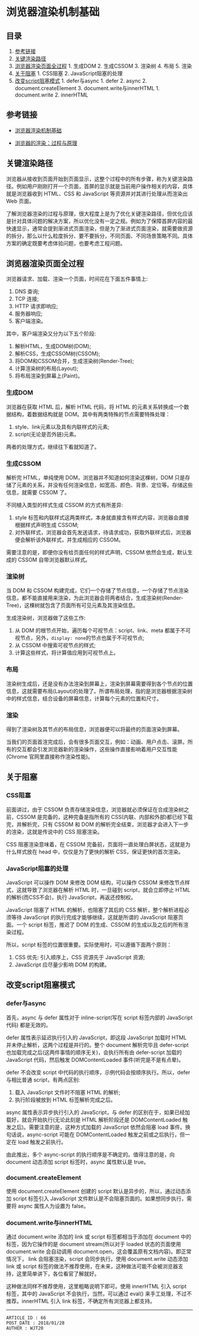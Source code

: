 
# 浏览器渲染机制基础 #

## 目录 ##

1. [参考链接](#href1)
2. [关键渲染路径](#href2)
3. [浏览器渲染页面全过程](#href3)
 [](#href4)   1. 生成DOM
 [](#href5)   2. 生成CSSOM
 [](#href6)   3. 渲染树
 [](#href7)   4. 布局
 [](#href8)   5. 渲染
4. [关于阻塞](#href9)
 [](#href10)   1. CSS阻塞
 [](#href11)   2. JavaScript阻塞的处理
5. [改变script阻塞模式](#href12)
 [](#href13)   1. defer与async
 [](#href14)       1. defer
 [](#href15)       2. async
 [](#href16)   2. document.createElement
 [](#href17)   3. document.write与innerHTML
 [](#href18)       1. document.write
 [](#href19)       2. innerHTML

## <a name="href1">参考链接</a> ##

- [浏览器渲染机制基础](https://www.jianshu.com/p/b22ff1771225)

- [浏览器的渲染：过程与原理](https://juejin.im/post/59f1cd855188252c224d3b4e)

## <a name="href2">关键渲染路径</a> ##

浏览器从接收到页面开始到页面显示，这整个过程中的所有步骤，称为关键渲染路径。例如用户刚刚打开一个页面，首屏的显示就是当前用户操作相关的内容，具体就是浏览器收到 HTML、CSS 和 JavaScript 等资源并对其进行处理从而渲染出 Web 页面。

了解浏览器渲染的过程与原理，很大程度上是为了优化关键渲染路径，但优化应该是针对具体问题的解决方案，所以优化没有一定之规。例如为了保障首屏内容的最快速显示，通常会提到渐进式页面渲染，但是为了渐进式页面渲染，就需要做资源的拆分，那么以什么粒度拆分、要不要拆分，不同页面、不同场景策略不同。具体方案的确定既要考虑体验问题，也要考虑工程问题。

## <a name="href3">浏览器渲染页面全过程</a> ##

浏览器请求、加载、渲染一个页面，时间花在下面五件事情上:

1. DNS 查询;
2. TCP 连接;
3. HTTP 请求即响应;
4. 服务器响应;
5. 客户端渲染。

其中，客户端渲染又分为以下五个阶段:

1. 解析HTML，生成DOM树(DOM);
2. 解析CSS，生成CSSOM树(CSSOM);
3. 将DOM和CSSOM合并，生成渲染树(Render-Tree);
4. 计算渲染树的布局(Layout);
5. 将布局渲染到屏幕上(Paint)。

### <a name="href3-1">生成DOM</a> ###

浏览器在获取 HTML 后，解析 HTML 代码，将 HTML 的元素关系转换成一个数据结构，着数据结构就是 DOM。其中有两类特殊的节点需要特殊处理：

1. style、link元素以及具有内联样式的元素;
2. script(无论是否外链)元素。

两者的处理方式，继续往下看就知道了。

### <a name="href3-2">生成CSSOM</a> ###

解析完 HTML，单纯使用 DOM，浏览器并不知道如何渲染这棵树，DOM 只是存储了元素的关系，并没有任何渲染信息，如宽高、颜色、背景、定位等。存储这些信息，就需要 CSSOM 了。

不同植入类型的样式生成 CSSOM 的方式有所差异:

1. style 标签和内联样式这两类样式，本身就直接含有样式内容，浏览器会直接根据样式声明生成 CSSOM;
2. 对外联样式，浏览器会首先发送请求，待请求成功，获取外联样式后，浏览器便会解析该外联样式，并生成相应的 CSSOM。

需要注意的是，即便你没有给页面任何的样式声明，CSSOM 依然会生成，默认生成的 CSSOM 自带浏览器默认样式。

### <a name="href3-3">渲染树</a> ###

当 DOM 和 CSSOM 构建完成，它们一个存储了节点信息，一个存储了节点渲染信息，都不能直接用来渲染，为此浏览器会将两者结合，生成渲染树(Render-Tree)，这棵树就包含了页面所有可见元素及其渲染信息。

生成渲染树，浏览器做了这些工作:

1. 从 DOM 的根节点开始，遍历每个可视节点：script、link、meta 都属于不可视节点，另外，`display: none`的节点也属于不可视节点;
2. 从 CSSOM 中搜索可视节点的样式;
3. 计算这些样式，将计算值应用到可视节点上。

### <a name="href3-4">布局</a> ###

渲染树生成后，还是没有办法渲染到屏幕上，渲染到屏幕需要得到各个节点的位置信息，这就需要布局(Layout)的处理了。所谓布局处理，指的是浏览器根据渲染树中的样式信息，结合设备的屏幕信息，计算每个元素的位置和尺寸。

### <a name="href3-5">渲染</a> ###

得到了渲染树及其节点的布局信息，浏览器便可以将最终的页面渲染到屏幕。

当我们的页面首渲完成后，会有很多页面交互，例如：动画、用户点击、滚屏。所有的交互都会引发浏览器新的渲染操作，这些操作直接影响着用户交互性能(Chrome 官网里直接称作渲染性能)。

## <a name="href4">关于阻塞</a> ##

### <a name="href4-6">CSS阻塞</a> ###

前面讲过，由于 CSSOM 负责存储渲染信息，浏览器就必须保证在合成渲染树之前，CSSOM 是完备的，这种完备是指所有的 CSS(内联、内部和外部)都已经下载完，并解析完，只有 CSSOM 和 DOM 的解析完全结束，浏览器才会进入下一步的渲染，这就是传说中的 CSS 阻塞渲染。

CSS 阻塞渲染意味着，在 CSSOM 完备前，页面将一直处理白屏状态，这就是为什么样式放在 head 中，仅仅是为了更快的解析 CSS，保证更快的首次渲染。

### <a name="href4-7">JavaScript阻塞的处理</a> ###

JavaScript 可以操作 DOM 来修改 DOM 结构，可以操作 CSSOM 来修改节点样式，这就导致了浏览器在解析 HTML 时，一旦碰到 script，就会立即停止 HTML 的解析(而CSS不会)，执行 JavaScript，再返还控制权。

JavaScript 阻塞了 HTML 的解析，也阻塞了其后的 CSS 解析，整个解析进程必须等待 JavaScript 的执行完成才能够继续，这就是所谓的 JavaScript 阻塞页面。一个 script 标签，推迟了 DOM 的生成、CSSOM 的生成以及之后的所有渲染过程。

所以，script 标签的位置很重要。实际使用时，可以遵循下面两个原则：

1. CSS 优先: 引入顺序上，CSS 资源先于 JavaScript 资源;
2. JavaScript 应尽量少影响 DOM 的构建。

## <a name="href5">改变script阻塞模式</a> ##

### <a name="href5-8">defer与async</a> ###

首先，async 与 defer 属性对于 inline-script(写在 script 标签内部的 JavaScript 代码) 都是无效的。



defer 属性表示延迟执行引入的 JavaScript，即这段 JavaScript 加载时 HTML 并未停止解析，这两个过程是并行的。整个 document 解析完毕且 defer-script 也加载完成之后(这两件事情的顺序无关)，会执行所有由 defer-script 加载的 JavaScript 代码，然后触发 DOMContentLoaded 事件(听完是不是有点晕)。

defer 不会改变 script 中代码的执行顺序，示例代码会按顺序执行。所以，defer 与相比普通 script，有两点区别:

1. 载入 JavaScript 文件时不阻塞 HTML 的解析;
2. 执行阶段被放到 HTML 标签解析完成之后。



async 属性表示异步执行引入的 JavaScript，与 defer 的区别在于，如果已经加载好，就会开始执行(无论此刻是 HTML 解析阶段还是 DOMContentLoaded 触发之后)。需要注意的是，这种方式加载的 JavaScript 依然会阻塞 load 事件。换句话说，async-script 可能在 DOMContentLoaded 触发之前或之后执行，但一定在 load 触发之前执行。

由此推出，多个 async-script 的执行顺序是不确定的。值得注意的是，向 document 动态添加 script 标签时，async 属性默认是 true。

### <a name="href5-9">document.createElement</a> ###

使用 document.createElement 创建的 script 默认是异步的，所以，通过动态添加 script 标签引入 JavaScript 文件默认是不会阻塞页面的。如果想同步执行，需要将 async 属性人为设置为 false。

### <a name="href5-10">document.write与innerHTML</a> ###



通过 document.write 添加的 link 或 script 标签都相当于添加在 document 中的标签，因为它操作的是 document stream(所以对于 loaded 状态的页面使用 document.write 会自动调用 document.open，这会覆盖原有文档内容)。即正常情况下， link 会阻塞渲染，script 会同步执行。使用 document.write 动态添加 link 或 script 标签的做法不推荐使用，在未来，这种做法可能不会被浏览器支持，这里简单讲下，各位看官了解就好。



这种做法同样不推荐使用，这里粗略说明下即可。使用 innerHTML 引入 script 标签，其中的 JavaScript 不会执行，当然，可以通过 eval() 来手工处理，不过不推荐。innerHTML 引入 link 标签，不确定所有浏览器上都支持。

---

```
ARTICLE_ID : 66
POST_DATE : 2018/01/28
AUTHER : WJT20
```
